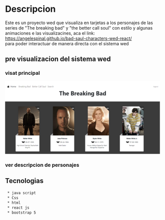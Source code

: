 # Descripcion 
  Este es un proyecto wed  que  visualiza en tarjetas a los  personajes de las series de "The breaking bad" y "the better
  call soul" con estilo y algunas animaciones e las visualizacines, aca el link: https://angelespinal.github.io/bad-saul-characters-wed-react/  
  para poder interactuar de manera directa con el sistema wed
  
  ## pre visualizacion del sistema wed
  ### visat principal
  ![Descripción de la imagen](/preview.png)
  ### ver descripcion de personajes
  ## Tecnologias
     * java script
     * Css
     * html
     * react js
     * bootstrap 5

  
  
